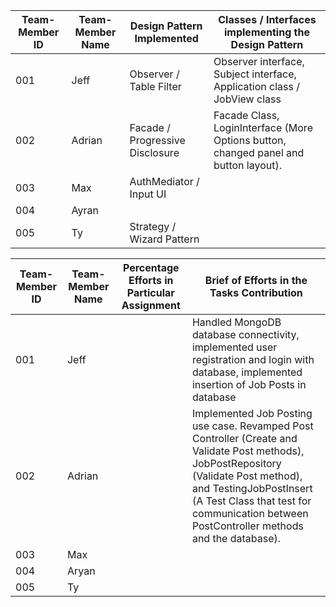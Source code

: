 | Team-Member ID | Team-Member Name | Design Pattern Implemented      | Classes / Interfaces implementing the Design Pattern                                 |
|----------------|------------------|---------------------------------|--------------------------------------------------------------------------------------|
| 001            | Jeff             | Observer / Table Filter         | Observer interface, Subject interface, Application class / JobView class             |
| 002            | Adrian           | Facade / Progressive Disclosure | Facade Class, LoginInterface (More Options button, changed panel and button layout). |
| 003            | Max              | AuthMediator / Input UI         |                                                                                      |
| 004            | Ayran            |                                 |                                                                                      |
| 005            | Ty               | Strategy / Wizard Pattern       |                                                                                      |


| Team-Member ID | Team-Member Name | Percentage Efforts in Particular Assignment | Brief of Efforts in the Tasks Contribution                                                                                                                                                                                                                    |
|----------------|------------------|---------------------------------------------|---------------------------------------------------------------------------------------------------------------------------------------------------------------------------------------------------------------------------------------------------------------|
| 001            | Jeff             |                                             | Handled MongoDB database connectivity, implemented user registration and login with database, implemented insertion of Job Posts in database                                                                                                                  |
| 002            | Adrian           |                                             | Implemented Job Posting use case. Revamped Post Controller (Create and Validate Post methods), JobPostRepository (Validate Post method), and TestingJobPostInsert (A Test Class that test for communication between PostController methods and the database). |
| 003            | Max              |                                             |                                                                                                                                                                                                                                                               |
| 004            | Aryan            |                                             |                                                                                                                                                                                                                                                               |
| 005            | Ty               |                                             |                                                                                                                                                                                                                                                               |
